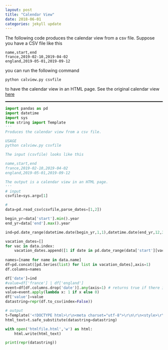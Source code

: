 ```yaml
---
layout: post
title: "Calendar View"
date: 2018-06-01
categories: jekyll update
---
```

The following code produces the calendar view from a csv file. Suppose you have a CSV file like this
```
name,start,end
france,2019-02-10,2019-04-02
england,2019-05-01,2019-09-12
```
you can run the following command
```
python calview.py csvfile
```
to have the calendar view in an HTML page. See the original calendar view [here](https://observablehq.com/@d3/calendar-view)

<meta charset="utf-8">

<style> 

/* set the CSS */

</style>

<body>

<div id="xy" style="border:solid black 1px;"></div>

<!-- load the d3.js library -->    
<script src="https://d3js.org/d3.v5.min.js"></script>
<script>


datastring='france,england,date,value\n0,0,2019-01-01,0\n0,0,2019-01-02,0\n0,0,2019-01-03,0\n0,0,2019-01-04,0\n0,0,2019-01-05,0\n0,0,2019-01-06,0\n0,0,2019-01-07,0\n0,0,2019-01-08,0\n0,0,2019-01-09,0\n0,0,2019-01-10,0\n0,0,2019-01-11,0\n0,0,2019-01-12,0\n0,0,2019-01-13,0\n0,0,2019-01-14,0\n0,0,2019-01-15,0\n0,0,2019-01-16,0\n0,0,2019-01-17,0\n0,0,2019-01-18,0\n0,0,2019-01-19,0\n0,0,2019-01-20,0\n0,0,2019-01-21,0\n0,0,2019-01-22,0\n0,0,2019-01-23,0\n0,0,2019-01-24,0\n0,0,2019-01-25,0\n0,0,2019-01-26,0\n0,0,2019-01-27,0\n0,0,2019-01-28,0\n0,0,2019-01-29,0\n0,0,2019-01-30,0\n0,0,2019-01-31,0\n0,0,2019-02-01,0\n0,0,2019-02-02,0\n0,0,2019-02-03,0\n0,0,2019-02-04,0\n0,0,2019-02-05,0\n0,0,2019-02-06,0\n0,0,2019-02-07,0\n0,0,2019-02-08,0\n0,0,2019-02-09,0\n1,0,2019-02-10,1\n1,0,2019-02-11,1\n1,0,2019-02-12,1\n1,0,2019-02-13,1\n1,0,2019-02-14,1\n1,0,2019-02-15,1\n1,0,2019-02-16,1\n1,0,2019-02-17,1\n1,0,2019-02-18,1\n1,0,2019-02-19,1\n1,0,2019-02-20,1\n1,0,2019-02-21,1\n1,0,2019-02-22,1\n1,0,2019-02-23,1\n1,0,2019-02-24,1\n1,0,2019-02-25,1\n1,0,2019-02-26,1\n1,0,2019-02-27,1\n1,0,2019-02-28,1\n1,0,2019-03-01,1\n1,0,2019-03-02,1\n1,0,2019-03-03,1\n1,0,2019-03-04,1\n1,0,2019-03-05,1\n1,0,2019-03-06,1\n1,0,2019-03-07,1\n1,0,2019-03-08,1\n1,0,2019-03-09,1\n1,0,2019-03-10,1\n1,0,2019-03-11,1\n1,0,2019-03-12,1\n1,0,2019-03-13,1\n1,0,2019-03-14,1\n1,0,2019-03-15,1\n1,0,2019-03-16,1\n1,0,2019-03-17,1\n1,0,2019-03-18,1\n1,0,2019-03-19,1\n1,0,2019-03-20,1\n1,0,2019-03-21,1\n1,0,2019-03-22,1\n1,0,2019-03-23,1\n1,0,2019-03-24,1\n1,0,2019-03-25,1\n1,0,2019-03-26,1\n1,0,2019-03-27,1\n1,0,2019-03-28,1\n1,0,2019-03-29,1\n1,0,2019-03-30,1\n1,0,2019-03-31,1\n1,0,2019-04-01,1\n1,0,2019-04-02,1\n0,0,2019-04-03,0\n0,0,2019-04-04,0\n0,0,2019-04-05,0\n0,0,2019-04-06,0\n0,0,2019-04-07,0\n0,0,2019-04-08,0\n0,0,2019-04-09,0\n0,0,2019-04-10,0\n0,0,2019-04-11,0\n0,0,2019-04-12,0\n0,0,2019-04-13,0\n0,0,2019-04-14,0\n0,0,2019-04-15,0\n0,0,2019-04-16,0\n0,0,2019-04-17,0\n0,0,2019-04-18,0\n0,0,2019-04-19,0\n0,0,2019-04-20,0\n0,0,2019-04-21,0\n0,0,2019-04-22,0\n0,0,2019-04-23,0\n0,0,2019-04-24,0\n0,0,2019-04-25,0\n0,0,2019-04-26,0\n0,0,2019-04-27,0\n0,0,2019-04-28,0\n0,0,2019-04-29,0\n0,0,2019-04-30,0\n0,1,2019-05-01,1\n0,1,2019-05-02,1\n0,1,2019-05-03,1\n0,1,2019-05-04,1\n0,1,2019-05-05,1\n0,1,2019-05-06,1\n0,1,2019-05-07,1\n0,1,2019-05-08,1\n0,1,2019-05-09,1\n0,1,2019-05-10,1\n0,1,2019-05-11,1\n0,1,2019-05-12,1\n0,1,2019-05-13,1\n0,1,2019-05-14,1\n0,1,2019-05-15,1\n0,1,2019-05-16,1\n0,1,2019-05-17,1\n0,1,2019-05-18,1\n0,1,2019-05-19,1\n0,1,2019-05-20,1\n0,1,2019-05-21,1\n0,1,2019-05-22,1\n0,1,2019-05-23,1\n0,1,2019-05-24,1\n0,1,2019-05-25,1\n0,1,2019-05-26,1\n0,1,2019-05-27,1\n0,1,2019-05-28,1\n0,1,2019-05-29,1\n0,1,2019-05-30,1\n0,1,2019-05-31,1\n0,1,2019-06-01,1\n0,1,2019-06-02,1\n0,1,2019-06-03,1\n0,1,2019-06-04,1\n0,1,2019-06-05,1\n0,1,2019-06-06,1\n0,1,2019-06-07,1\n0,1,2019-06-08,1\n0,1,2019-06-09,1\n0,1,2019-06-10,1\n0,1,2019-06-11,1\n0,1,2019-06-12,1\n0,1,2019-06-13,1\n0,1,2019-06-14,1\n0,1,2019-06-15,1\n0,1,2019-06-16,1\n0,1,2019-06-17,1\n0,1,2019-06-18,1\n0,1,2019-06-19,1\n0,1,2019-06-20,1\n0,1,2019-06-21,1\n0,1,2019-06-22,1\n0,1,2019-06-23,1\n0,1,2019-06-24,1\n0,1,2019-06-25,1\n0,1,2019-06-26,1\n0,1,2019-06-27,1\n0,1,2019-06-28,1\n0,1,2019-06-29,1\n0,1,2019-06-30,1\n0,1,2019-07-01,1\n0,1,2019-07-02,1\n0,1,2019-07-03,1\n0,1,2019-07-04,1\n0,1,2019-07-05,1\n0,1,2019-07-06,1\n0,1,2019-07-07,1\n0,1,2019-07-08,1\n0,1,2019-07-09,1\n0,1,2019-07-10,1\n0,1,2019-07-11,1\n0,1,2019-07-12,1\n0,1,2019-07-13,1\n0,1,2019-07-14,1\n0,1,2019-07-15,1\n0,1,2019-07-16,1\n0,1,2019-07-17,1\n0,1,2019-07-18,1\n0,1,2019-07-19,1\n0,1,2019-07-20,1\n0,1,2019-07-21,1\n0,1,2019-07-22,1\n0,1,2019-07-23,1\n0,1,2019-07-24,1\n0,1,2019-07-25,1\n0,1,2019-07-26,1\n0,1,2019-07-27,1\n0,1,2019-07-28,1\n0,1,2019-07-29,1\n0,1,2019-07-30,1\n0,1,2019-07-31,1\n0,1,2019-08-01,1\n0,1,2019-08-02,1\n0,1,2019-08-03,1\n0,1,2019-08-04,1\n0,1,2019-08-05,1\n0,1,2019-08-06,1\n0,1,2019-08-07,1\n0,1,2019-08-08,1\n0,1,2019-08-09,1\n0,1,2019-08-10,1\n0,1,2019-08-11,1\n0,1,2019-08-12,1\n0,1,2019-08-13,1\n0,1,2019-08-14,1\n0,1,2019-08-15,1\n0,1,2019-08-16,1\n0,1,2019-08-17,1\n0,1,2019-08-18,1\n0,1,2019-08-19,1\n0,1,2019-08-20,1\n0,1,2019-08-21,1\n0,1,2019-08-22,1\n0,1,2019-08-23,1\n0,1,2019-08-24,1\n0,1,2019-08-25,1\n0,1,2019-08-26,1\n0,1,2019-08-27,1\n0,1,2019-08-28,1\n0,1,2019-08-29,1\n0,1,2019-08-30,1\n0,1,2019-08-31,1\n0,1,2019-09-01,1\n0,1,2019-09-02,1\n0,1,2019-09-03,1\n0,1,2019-09-04,1\n0,1,2019-09-05,1\n0,1,2019-09-06,1\n0,1,2019-09-07,1\n0,1,2019-09-08,1\n0,1,2019-09-09,1\n0,1,2019-09-10,1\n0,1,2019-09-11,1\n0,1,2019-09-12,1\n0,0,2019-09-13,0\n0,0,2019-09-14,0\n0,0,2019-09-15,0\n0,0,2019-09-16,0\n0,0,2019-09-17,0\n0,0,2019-09-18,0\n0,0,2019-09-19,0\n0,0,2019-09-20,0\n0,0,2019-09-21,0\n0,0,2019-09-22,0\n0,0,2019-09-23,0\n0,0,2019-09-24,0\n0,0,2019-09-25,0\n0,0,2019-09-26,0\n0,0,2019-09-27,0\n0,0,2019-09-28,0\n0,0,2019-09-29,0\n0,0,2019-09-30,0\n0,0,2019-10-01,0\n0,0,2019-10-02,0\n0,0,2019-10-03,0\n0,0,2019-10-04,0\n0,0,2019-10-05,0\n0,0,2019-10-06,0\n0,0,2019-10-07,0\n0,0,2019-10-08,0\n0,0,2019-10-09,0\n0,0,2019-10-10,0\n0,0,2019-10-11,0\n0,0,2019-10-12,0\n0,0,2019-10-13,0\n0,0,2019-10-14,0\n0,0,2019-10-15,0\n0,0,2019-10-16,0\n0,0,2019-10-17,0\n0,0,2019-10-18,0\n0,0,2019-10-19,0\n0,0,2019-10-20,0\n0,0,2019-10-21,0\n0,0,2019-10-22,0\n0,0,2019-10-23,0\n0,0,2019-10-24,0\n0,0,2019-10-25,0\n0,0,2019-10-26,0\n0,0,2019-10-27,0\n0,0,2019-10-28,0\n0,0,2019-10-29,0\n0,0,2019-10-30,0\n0,0,2019-10-31,0\n0,0,2019-11-01,0\n0,0,2019-11-02,0\n0,0,2019-11-03,0\n0,0,2019-11-04,0\n0,0,2019-11-05,0\n0,0,2019-11-06,0\n0,0,2019-11-07,0\n0,0,2019-11-08,0\n0,0,2019-11-09,0\n0,0,2019-11-10,0\n0,0,2019-11-11,0\n0,0,2019-11-12,0\n0,0,2019-11-13,0\n0,0,2019-11-14,0\n0,0,2019-11-15,0\n0,0,2019-11-16,0\n0,0,2019-11-17,0\n0,0,2019-11-18,0\n0,0,2019-11-19,0\n0,0,2019-11-20,0\n0,0,2019-11-21,0\n0,0,2019-11-22,0\n0,0,2019-11-23,0\n0,0,2019-11-24,0\n0,0,2019-11-25,0\n0,0,2019-11-26,0\n0,0,2019-11-27,0\n0,0,2019-11-28,0\n0,0,2019-11-29,0\n0,0,2019-11-30,0\n0,0,2019-12-01,0\n0,0,2019-12-02,0\n0,0,2019-12-03,0\n0,0,2019-12-04,0\n0,0,2019-12-05,0\n0,0,2019-12-06,0\n0,0,2019-12-07,0\n0,0,2019-12-08,0\n0,0,2019-12-09,0\n0,0,2019-12-10,0\n0,0,2019-12-11,0\n0,0,2019-12-12,0\n0,0,2019-12-13,0\n0,0,2019-12-14,0\n0,0,2019-12-15,0\n0,0,2019-12-16,0\n0,0,2019-12-17,0\n0,0,2019-12-18,0\n0,0,2019-12-19,0\n0,0,2019-12-20,0\n0,0,2019-12-21,0\n0,0,2019-12-22,0\n0,0,2019-12-23,0\n0,0,2019-12-24,0\n0,0,2019-12-25,0\n0,0,2019-12-26,0\n0,0,2019-12-27,0\n0,0,2019-12-28,0\n0,0,2019-12-29,0\n0,0,2019-12-30,0\n0,0,2019-12-31,0\n'

var data=d3.csvParse(datastring,d3.autoType)

var weekday="monday";
var cellSize = 12;
var width = 1000;
var height = cellSize * (weekday === "weekday" ? 7 : 9);

var timeWeek = d3.utcMonday;
var countDay = d => (d.getUTCDay() + 6) % 7 ;// looks like its for sunday week, can be taken out
function pathMonth(t) {
  const n = weekday === "weekday" ? 5 : 7; 
  const d = Math.max(0, Math.min(n, countDay(t)));
  const w = timeWeek.count(d3.utcYear(t), t);
  return `${d === 0 ? `M${w * cellSize},0`
      : d === n ? `M${(w + 1) * cellSize},0`
      : `M${(w + 1) * cellSize},0V${d * cellSize}H${w * cellSize}`}V${n * cellSize}`;
}
var format = d3.format("+.2%");
var formatDate = d3.utcFormat("%x");
var formatDay = d => "SMTWTFS"[d.getUTCDay()]; // "SMTWTFS"[1] = S;
var formatMonth = d3.utcFormat("%b");
var color = d3.scaleSequential(d3.interpolatePiYG).domain([0, 1]);

const years = d3.nest()
  .key(d => d.date.getUTCFullYear())
  .entries(data)
  .reverse();

const svg=d3.select("#xy")
  .append("svg")
  .attr("width",width)
  .attr("height","height*years.length")
  .style("font", "10px sans-serif")
  .style("width", "100%")
  .style("height", "auto");

const year= svg.selectAll("g")
  .data(years)
  .join("g")
    .attr("transform", (d, i) => `translate(40,${height * i + cellSize * 1.5})`);

year.append("text")
  .attr("x", -5)
  .attr("y", -5)
  .attr("font-weight", "bold")
  .attr("text-anchor", "end")
  .text(d => d.key);

year.append("g")
  .attr("text-anchor", "end")
.selectAll("text")
.data((weekday === "weekday" ? d3.range(2, 7) : d3.range(7)).map(i => new Date(1995, 0, i)))
.join("text")
  .attr("x", -5)
  .attr("y", d => (countDay(d) + 0.5) * cellSize)
  .attr("dy", "0.31em")
  .text(formatDay);

year.append("g")
.selectAll("rect")
.data(d => d.values)
.join("rect")
  .attr("width", cellSize - 1)
  .attr("height", cellSize - 1)
  .attr("x", d => timeWeek.count(d3.utcYear(d.date), d.date) * cellSize + 0.5)
  .attr("y", d => countDay(d.date) * cellSize + 0.5)
  .attr("fill", d => color(d.value))
.append("title")
  .text(d => `${formatDate(d.date)}: ${format(d.value)}`);

const month = year.append("g")
.selectAll("g")
.data(d => d3.utcMonths(d3.utcMonth(d.values[0].date), d.values[d.values.length - 1].date))
.join("g");

month.filter((d, i) => i).append("path")
  .attr("fill", "none")
  .attr("stroke", "#fff")
  .attr("stroke-width", 3)
  .attr("d", pathMonth);

month.append("text")
  .attr("x", d => timeWeek.count(d3.utcYear(d), timeWeek.ceil(d)) * cellSize + 2)
  .attr("y", -5)
  .text(formatMonth);


</script>

</body>


``` python
import pandas as pd
import datetime
import sys
from string import Template	
'''
Produces the calendar view from a csv file.

USAGE
python calview.py csvfile

The input (csvfile) looks like this

name,start,end
france,2019-02-10,2019-04-02
england,2019-05-01,2019-09-12

The output is a calendar view in an HTML page.
'''
# input
csvfile=sys.argv[1]

#
data=pd.read_csv(csvfile,parse_dates=[1,2])

begin_yr=data['start'].min().year
end_yr=data['end'].max().year

ind=pd.date_range(datetime.date(begin_yr,1,1),datetime.date(end_yr,12,31))

vacation_dates=[]
for vac in data.index:
    vacation_dates.append([1 if date in pd.date_range(data['start'][vac],data['end'][vac]) else 0 for date in ind])
    
names=[name for name in data.name]
df=pd.concat([pd.Series(list) for list in vacation_dates],axis=1)
df.columns=names

df['date']=ind
#value=df['france'] | df['england']
event=df[df.columns.drop('date')].any(axis=1) # returns true if there is an event on that day
value=event.apply(lambda x: 1 if x else 0)
df['value']=value
datastring=repr(df.to_csv(index=False))

# output
t=Template('<!DOCTYPE html>\r\n<meta charset="utf-8">\r\n\r\n<style>\r\n\r\n/* set the CSS */\r\n\r\n</style>\r\n\r\n<body>\r\n\r\n<div id="xy"style="border:solid black 1px;"></div>\r\n\r\n<!-- load the d3.js library -->\r\n<script src="https://d3js.org/d3.v5.min.js"></script>\r\n<script>\r\n\r\n\r\ndatastring=$datastring\r\nvar data=d3.csvParse(datastring,d3.autoType)\r\n//;\r\n\r\n//vardata=dataset => d.date.getUTCFullYear();//d3.json(dataset,d3.autoType);\r\n\r\nvar weekday="monday";\r\nvar cellSize= 20;\r\nvar width = 1000;\r\nvar height = cellSize * (weekday === "weekday" ?7 : 9);\r\n\r\nvar timeWeek = d3.utcMonday;\r\nvar countDay = d =>(d.getUTCDay() + 6) % 7 ;// looks like its for sunday week, can be takenout\r\nfunction pathMonth(t) {\r\n const n = weekday === "weekday" ? 5 : 7;\r\n  const d = Math.max(0, Math.min(n, countDay(t)));\r\n  const w =timeWeek.count(d3.utcYear(t), t);\r\n  return `$${d === 0 ? `M$${w *cellSize},0`\r\n      : d === n ? `M$${(w + 1) * cellSize},0`\r\n : `M$${(w +1) * cellSize},0V$${d * cellSize}H$${w * cellSize}`}V$${n *cellSize}`;\r\n}\r\nvar format = d3.format("+.2%");\r\nvar formatDate =d3.utcFormat("%x");\r\nvar formatDay = d => "SMTWTFS"[d.getUTCDay()]; //"SMTWTFS"[1] = S;\r\nvar formatMonth = d3.utcFormat("%b");\r\nvar color =d3.scaleSequential(d3.interpolatePiYG).domain([0, 1]);\r\n\r\nconst years =d3.nest()\r\n  .key(d => d.date.getUTCFullYear())\r\n .entries(data)\r\n.reverse();\r\n\r\nconst svg=d3.select("#xy")\r\n .append("svg")\r\n.attr("width",width)\r\n .attr("height","height*years.length")\r\n.style("font", "10px sans- serif")\r\n .style("width", "100%")\r\n.style("height", "auto");\r\n\r\nconst year= svg.selectAll("g")\r\n.data(years)\r\n .join("g")\r\n    .attr("transform", (d, i) =>`translate(40,$${height * i + cellSize *1.5})`);\r\n\r\nyear.append("text")\r\n  .attr("x", -5)\r\n  .attr("y",-5)\r\n  .attr("font-weight", "bold")\r\n  .attr ("text-anchor", "end")\r\n.text(d => d.key);\r\n\r\nyear.append("g")\r\n  .attr("text-anchor","end")\r\n.selectAll("text")\r\n.data((weekday === "weekday" ? d3.range(2, 7): d3.range(7)).map(i => new Date(1995, 0, i)))\r\n.join("text")\r\n .attr("x",-5)\r\n  .attr("y", d => (countDay(d) + 0.5) * cellSize)\r\n .attr("dy","0.31em")\r\n .text(formatDay);\r\n\r\nyear.append("g")\r\n.selectAll("rect")\r\n.data(d =>d.values)\r\n.join("rect")\r\n  .attr("width", cellSize - 1)\r\n.attr("height", cellSize - 1)\r\n  .attr("x", d =>timeWeek.count(d3.utcYear(d.date), d.date) * cellSize + 0.5)\r\n .attr("y", d=> countDay(d.date) * cellSize + 0.5)\r\n .attr("fill", d =>color(d.value))\r\n.append("title")\r\n  .text(d => `$${formatDate(d.date)}:$${format(d.value)}`);\r\n\r\nconst month =year.append("g")\r\n.selectAll("g")\r\n.data(d =>d3.utcMonths(d3.utcMonth(d.values[0].date), d.values[d.values.length -1].date))\r\n.join("g");\r\n\r\nmonth.filter((d, i) => i).append("path")\r\n.attr("fill", "none")\r\n  .attr("stroke", "#fff")\r\n  .attr("stroke-width",3)\r\n .attr("d", pathMonth);\r\n\r\nmonth.append("text")\r\n  .attr("x", d =>timeWeek.count(d3.utcYear(d), timeWeek.ceil(d)) * cellSize + 2)\r\n .attr("y",-5)\r\n .text(formatMonth);\r\n\r\n\r\n</script>\r\n\r\n</body>\r\n')
html_text=t.safe_substitute(datastring=datastring)

with open('htmlfile.html','w') as html:
	html.write(html_text)

print(repr(datastring))
```